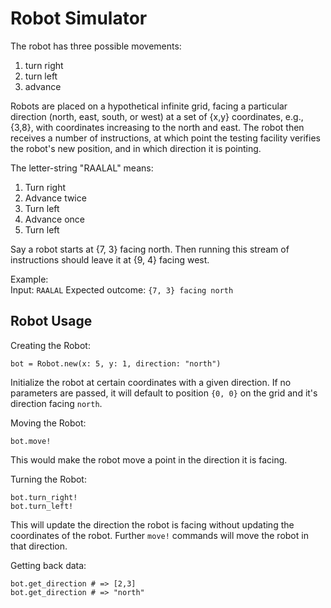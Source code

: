 # Robot Simulator

The robot has three possible movements: 
1. turn right 
2. turn left 
3. advance 

Robots are placed on a hypothetical infinite grid, facing a particular direction (north, east, south, or west) at a set of {x,y} coordinates, e.g., {3,8}, with coordinates increasing to the north and east. The robot then receives a number of instructions, at which point the testing facility verifies the robot's new position, and in which direction it is pointing. 

The letter-string "RAALAL" means: 
1. Turn right 
2. Advance twice 
3. Turn left 
4. Advance once 
5. Turn left

Say a robot starts at {7, 3} facing north. Then running this stream of instructions should leave it at {9, 4} facing west.

Example:  
Input: `RAALAL`
Expected outcome: `{7, 3} facing north`

## Robot Usage

Creating the Robot:
```
bot = Robot.new(x: 5, y: 1, direction: "north")
```
Initialize the robot at certain coordinates with a given direction. If no parameters are passed, it will default to position `{0, 0}` on the grid and it's direction facing `north`.

Moving the Robot:
```
bot.move!
```
This would make the robot move a point in the direction it is facing. 

Turning the Robot:
```
bot.turn_right!
bot.turn_left!
```
This will update the direction the robot is facing without updating the coordinates of the robot. Further `move!` commands will move the robot in that direction. 

Getting back data:
```
bot.get_direction # => [2,3]
bot.get_direction # => "north"
```


